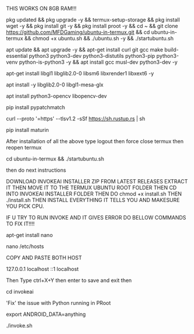 THIS WORKS ON 8GB RAM!!!

pkg updated && pkg upgrade -y && termux-setup-storage &&
pkg install wget -y && pkg install git -y && pkg install proot -y &&
cd ~ && git clone https://github.com/MFDGaming/ubuntu-in-termux.git && cd ubuntu-in-termux && chmod +x ubuntu.sh && ./ubuntu.sh -y && ./startubuntu.sh 


apt update && apt upgrade -y && apt-get install curl git gcc make build-essential python3 python3-dev python3-distutils python3-pip python3-venv python-is-python3 -y &&
apt install gcc musl-dev python3-dev -y

apt-get install libgl1 libglib2.0-0 libsm6 libxrender1 libxext6 -y

apt install -y libglib2.0-0 libgl1-mesa-glx

apt install python3-opencv libopencv-dev

pip install pypatchmatch

curl --proto '=https' --tlsv1.2 -sSf https://sh.rustup.rs | sh

pip install maturin

After installation of all the above type logout then force close termux then reopen termux 

cd ubuntu-in-termux && ./startubuntu.sh

then do next instructions 


DOWNLOAD INVOKEAI INSTALLER ZIP FROM LATEST RELEASES EXTRACT IT THEN MOVE IT TO THE TERMUX UBUNTU ROOT FOLDER THEN CD INTO INVOKEAI INSTALLER FOLDER THEN DO chmod +x install.sh THEN ./install.sh THEN INSTALL EVERYTHING IT TELLS YOU AND MAKESURE YOU PICK CPU.


IF U TRY TO RUN INVOKE AND IT GIVES ERROR DO BELLOW COMMANDS TO FIX IT!!!!

apt-get install nano

nano /etc/hosts

COPY AND PASTE BOTH HOST

127.0.0.1   localhost
::1         localhost

Then Type ctrl+X+Y then enter 
to save and exit then 

cd invokeai

'Fix' the issue with Python running in PRoot

export ANDROID_DATA=anything 




./invoke.sh


